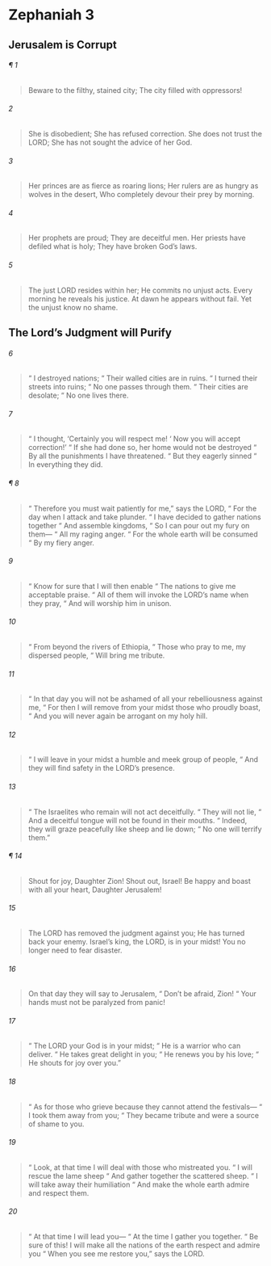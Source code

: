 # Zephaniah 3
## Jerusalem is Corrupt
###### ¶ 1
> Beware to the filthy, stained city;
> The city filled with oppressors!
###### 2
> She is disobedient;
> She has refused correction.
> She does not trust the LORD;
> She has not sought the advice of her God.
###### 3
> Her princes are as fierce as roaring lions;
> Her rulers are as hungry as wolves in the desert,
> Who completely devour their prey by morning.
###### 4
> Her prophets are proud;
> They are deceitful men.
> Her priests have defiled what is holy;
> They have broken God’s laws.
###### 5
> The just LORD resides within her;
> He commits no unjust acts.
> Every morning he reveals his justice.
> At dawn he appears without fail.
> Yet the unjust know no shame.
## The Lord’s Judgment will Purify
###### 6
>  “ I destroyed nations;
>  “ Their walled cities are in ruins.
>  “ I turned their streets into ruins;
>  “ No one passes through them.
>  “ Their cities are desolate;
>  “ No one lives there.
###### 7
>  “ I thought, ‘Certainly you will respect me!
>  ‘ Now you will accept correction!’
>  “ If she had done so, her home would not be destroyed
>  “ By all the punishments I have threatened.
>  “ But they eagerly sinned
>  “ In everything they did.
###### ¶ 8
>  “ Therefore you must wait patiently for me,” says the LORD,
>  “ For the day when I attack and take plunder.
>  “ I have decided to gather nations together
>  “ And assemble kingdoms,
>  “ So I can pour out my fury on them—
>  “ All my raging anger.
>  “ For the whole earth will be consumed
>  “ By my fiery anger.
###### 9
>  “ Know for sure that I will then enable
>  “ The nations to give me acceptable praise.
>  “ All of them will invoke the LORD’s name when they pray,
>  “ And will worship him in unison.
###### 10
>  “ From beyond the rivers of Ethiopia,
>  “ Those who pray to me, my dispersed people,
>  “ Will bring me tribute.
###### 11
>  “ In that day you will not be ashamed of all your rebelliousness against me,
>  “ For then I will remove from your midst those who proudly boast,
>  “ And you will never again be arrogant on my holy hill.
###### 12
>  “ I will leave in your midst a humble and meek group of people,
>  “ And they will find safety in the LORD’s presence.
###### 13
>  “ The Israelites who remain will not act deceitfully.
>  “ They will not lie,
>  “ And a deceitful tongue will not be found in their mouths.
>  “ Indeed, they will graze peacefully like sheep and lie down;
>  “ No one will terrify them.”
###### ¶ 14
> Shout for joy, Daughter Zion!
> Shout out, Israel!
> Be happy and boast with all your heart, Daughter Jerusalem!
###### 15
> The LORD has removed the judgment against you;
> He has turned back your enemy.
> Israel’s king, the LORD, is in your midst!
> You no longer need to fear disaster.
###### 16
> On that day they will say to Jerusalem,
>  “ Don’t be afraid, Zion!
>  “ Your hands must not be paralyzed from panic!
###### 17
>  “ The LORD your God is in your midst;
>  “ He is a warrior who can deliver.
>  “ He takes great delight in you;
>  “ He renews you by his love;
>  “ He shouts for joy over you.”
###### 18
>  “ As for those who grieve because they cannot attend the festivals—
>  “ I took them away from you;
>  “ They became tribute and were a source of shame to you.
###### 19
>  “ Look, at that time I will deal with those who mistreated you.
>  “ I will rescue the lame sheep
>  “ And gather together the scattered sheep.
>  “ I will take away their humiliation
>  “ And make the whole earth admire and respect them.
###### 20
>  “ At that time I will lead you—
>  “ At the time I gather you together.
>  “ Be sure of this! I will make all the nations of the earth respect and admire you
>  “ When you see me restore you,” says the LORD.
